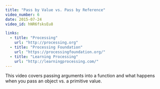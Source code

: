 ```yaml
---
title: "Pass by Value vs. Pass by Reference"
video_number: 6
date: 2015-07-24
video_id: hNR6fsksEu8

links:
  - title: "Processing"
    url: "http://processing.org"
  - title: "Processing Foundation"
    url: "https://processingfoundation.org/"
  - title: "Learning Processing"
    url: "http://learningprocessing.com/"
---
```


This video covers passing arguments into a function and what happens when you pass an object vs. a primitive value.
